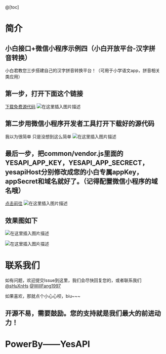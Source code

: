 ﻿@[toc]
# 简介
## 小白接口+微信小程序示例四（小白开放平台-汉字拼音转换）
小白君教您三步搭建自己的汉字拼音转换平台！（可用于小学语文app，拼音相关类应用）
## 第一步，打开下面这个链接
[下载免费源代码](https://github.com/yesapicn/yesapi-miniprogram-2)
![在这里插入图片描述](https://img-blog.csdnimg.cn/2019090919085545.png?x-oss-process=image/watermark,type_ZmFuZ3poZW5naGVpdGk,shadow_10,text_aHR0cHM6Ly9ibG9nLmNzZG4ubmV0L3dlaXhpbl80MjkzMjM2OQ==,size_16,color_FFFFFF,t_70)
## 第二步用微信小程序开发者工具打开下载好的源代码
我以为很简单 只是没想到这么简单
![在这里插入图片描述](https://img-blog.csdnimg.cn/20190909222402680.png?x-oss-process=image/watermark,type_ZmFuZ3poZW5naGVpdGk,shadow_10,text_aHR0cHM6Ly9ibG9nLmNzZG4ubmV0L3dlaXhpbl80MjkzMjM2OQ==,size_16,color_FFFFFF,t_70)
## 最后一步，把common/vendor.js里面的YESAPI_APP_KEY，YESAPI_APP_SECRECT，yesapiHost分别修改成您的小白专属appKey，appSecret和域名就好了。（记得配置微信小程序的域名哦）
[点击前往](http://open.yesapi.cn/?r=App/Mine)
![在这里插入图片描述](https://img-blog.csdnimg.cn/20190909191948801.png)
## 效果图如下
![在这里插入图片描述](https://img-blog.csdnimg.cn/20190909222302864.png?x-oss-process=image/watermark,type_ZmFuZ3poZW5naGVpdGk,shadow_10,text_aHR0cHM6Ly9ibG9nLmNzZG4ubmV0L3dlaXhpbl80MjkzMjM2OQ==,size_16,color_FFFFFF,t_70)


![在这里插入图片描述](https://img-blog.csdnimg.cn/20190909222317690.png?x-oss-process=image/watermark,type_ZmFuZ3poZW5naGVpdGk,shadow_10,text_aHR0cHM6Ly9ibG9nLmNzZG4ubmV0L3dlaXhpbl80MjkzMjM2OQ==,size_16,color_FFFFFF,t_70)
# 联系我们
如有问题，欢迎提交Issue到这里，我们会尽快回复您的，或者联系我们[@sHuXnHs](https://github.com/shuxnhs) [@WillFang1997](https://github.com/WillFang1997)

如果喜欢，那就点个小心心呗，biu~~~


## 开源不易，需要鼓励。您的支持就是我们最大的前进动力！


# PowerBy——YesAPI
